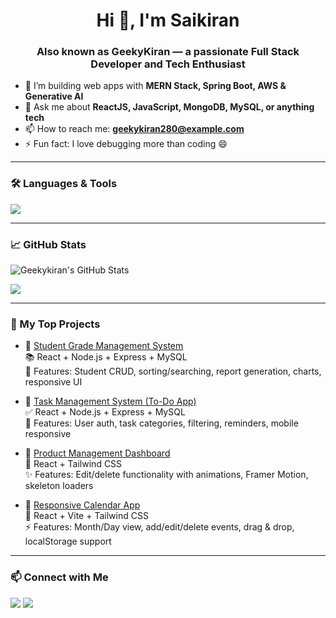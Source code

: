 <h1 align="center">Hi 👋, I'm Saikiran</h1>
<h3 align="center">Also known as <strong>GeekyKiran</strong> — a passionate Full Stack Developer and Tech Enthusiast</h3>

- 🌱 I’m building web apps with **MERN Stack, Spring Boot, AWS & Generative AI** <!-- - 👨‍💻 All of my projects are available at [My Portfolio](https://your-portfolio-link.com) -->
- 💬 Ask me about **ReactJS, JavaScript, MongoDB, MySQL, or anything tech**
- 📫 How to reach me: **geekykiran280@example.com**
- ⚡ Fun fact: I love debugging more than coding 😄

---

### 🛠️ Languages & Tools
<p align="left">
  <img src="https://skillicons.dev/icons?i=js,react,nodejs,java,spring,tailwind,mysql,mongodb,git,github,html,css,vscode,aws" />
</p>

---

### 📈 GitHub Stats
<p align="left">
  <img src="https://github-readme-stats.vercel.app/api?username=Geekykiran&show_icons=true&theme=radical" alt="Geekykiran's GitHub Stats" />
</p>
<p align="left">
  <img src="https://github-readme-streak-stats.herokuapp.com?user=Geekykiran&theme=radical&hide_border=true" />
</p>

---

### 🚀 My Top Projects

- 🔗 [Student Grade Management System](https://github.com/Geekykiran/student-grade-management)  
  📚 React + Node.js + Express + MySQL  
  🎯 Features: Student CRUD, sorting/searching, report generation, charts, responsive UI

- 🔗 [Task Management System (To-Do App)](https://github.com/Geekykiran/task-manager-fullstack-app)  
  ✅ React + Node.js + Express + MySQL  
  🧠 Features: User auth, task categories, filtering, reminders, mobile responsive

- 🔗 [Product Management Dashboard](https://github.com/Geekykiran/gadgets-products-cart)  
  🛒 React + Tailwind CSS  
  ✨ Features: Edit/delete functionality with animations, Framer Motion, skeleton loaders

- 🔗 [Responsive Calendar App](https://github.com/Geekykiran/calendar-app)  
  📅 React + Vite + Tailwind CSS  
  ⚡ Features: Month/Day view, add/edit/delete events, drag & drop, localStorage support


---

### 📫 Connect with Me
<p>
  <a href="https://www.linkedin.com/in/saikiranng/"><img src="https://img.shields.io/badge/LinkedIn-blue?logo=linkedin&style=for-the-badge" /></a>
  <a href="geekykiran280@gmail.com"><img src="https://img.shields.io/badge/Gmail-red?logo=gmail&style=for-the-badge" /></a>
</p>
